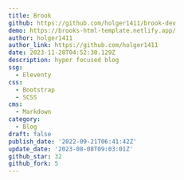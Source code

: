 ```yaml
---
title: Brook
github: https://github.com/holger1411/brook-dev
demo: https://brooks-html-template.netlify.app/
author: holger1411
author_link: https://github.com/holger1411
date: 2023-11-28T04:52:30.129Z
description: hyper focused blog
ssg:
  - Eleventy
css:
  - Bootstrap
  - SCSS
cms:
  - Markdown
category:
  - Blog
draft: false
publish_date: '2022-09-21T06:41:42Z'
update_date: '2023-08-08T09:03:01Z'
github_star: 32
github_fork: 5
---
```

